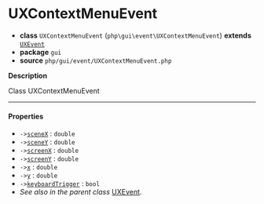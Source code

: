# UXContextMenuEvent

- **class** `UXContextMenuEvent` (`php\gui\event\UXContextMenuEvent`) **extends** [`UXEvent`](https://github.com/jphp-group/jphp-gui-ext/blob/master/jphp-gui-ext/api-docs/classes/php/gui/event/UXEvent.md)
- **package** `gui`
- **source** `php/gui/event/UXContextMenuEvent.php`

**Description**

Class UXContextMenuEvent

---

#### Properties

- `->`[`sceneX`](#prop-scenex) : `double`
- `->`[`sceneY`](#prop-sceney) : `double`
- `->`[`screenX`](#prop-screenx) : `double`
- `->`[`screenY`](#prop-screeny) : `double`
- `->`[`x`](#prop-x) : `double`
- `->`[`y`](#prop-y) : `double`
- `->`[`keyboardTrigger`](#prop-keyboardtrigger) : `bool`
- *See also in the parent class* [UXEvent](https://github.com/jphp-group/jphp-gui-ext/blob/master/jphp-gui-ext/api-docs/classes/php/gui/event/UXEvent.md).
